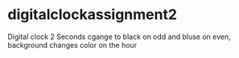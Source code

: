 # digitalclockassignment2
Digital clock 2
Seconds cgange to black on odd and bluse on even, background changes color on the hour
